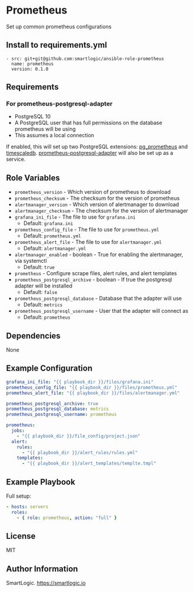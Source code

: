 # Prometheus

Set up common prometheus configurations

## Install to requirements.yml

```
- src: git+git@github.com:smartlogic/ansible-role-prometheus
  name: prometheus
  version: 0.1.0
```

## Requirements

### For prometheus-postgresql-adapter

* PostgreSQL 10
* A PostgreSQL user that has full permissions on the database prometheus will be using
* This assumes a local connection

If enabled, this will set up two PostgreSQL extensions: [pg_prometheus][pg_prometheus] and [timescaledb][timescaledb]. [prometheus-postgresql-adapter][prometheus-postgresql-adapter] will also be set up as a service.

## Role Variables

- `prometheus_version` - Which version of prometheus to download
- `prometheus_checksum` - The checksum for the version of prometheus
- `alertmanager_version` - Which version of alertmanager to download
- `alertmanager_checksum` - The checksum for the version of alertmanager
- `grafana_ini_file` - The file to use for `grafana.ini`
  - Default: `grafana.ini`
- `prometheus_config_file` - The file to use for `prometheus.yml`
  - Default: `prometheus.yml`
- `prometheus_alert_file` - The file to use for `alertmanager.yml`
  - Default: `alertmanager.yml`
- `alertmanager_enabled` - boolean - True for enabling the alertmanager, via systemctl
  - Default: `true`
- `prometheus` - Configure scrape files, alert rules, and alert templates
- `prometheus_postgresql_archive` - boolean - If true the postgresql adapter will be installed
  - Default: `false`
- `prometheus_postgresql_database` - Database that the adapter will use
  - Default: `metrics`
- `prometheus_postgresql_username` - User that the adapter will connect as
  - Default: `prometheus`

## Dependencies

None

## Example Configuration

```yaml
grafana_ini_file: "{{ playbook_dir }}/files/grafana.ini"
prometheus_config_file: "{{ playbook_dir }}/files/prometheus.yml"
prometheus_alert_file: "{{ playbook_dir }}/files/alertmanager.yml"

prometheus_postgresql_archive: true
prometheus_postgresql_database: metrics
prometheus_postgresql_username: prometheus

prometheus:
  jobs:
    - "{{ playbook_dir }}/file_config/project.json"
  alert:
    rules:
      - "{{ playbook_dir }}/alert_rules/rules.yml"
    templates:
      - "{{ playbook_dir }}/alert_templates/templte.tmpl"
```

## Example Playbook

Full setup:

```yaml
- hosts: servers
  roles:
    - { role: prometheus, action: "full" }
```

## License

MIT

## Author Information

SmartLogic. https://smartlogic.io

[prometheus-postgresql-adapter]: https://github.com/timescale/prometheus-postgresql-adapter
[pg_prometheus]: https://github.com/timescale/pg_prometheus
[timescaledb]: https://github.com/timescale/timescaledb
